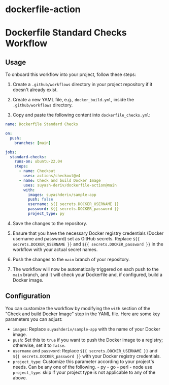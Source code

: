 # dockerfile-action

# Dockerfile Standard Checks Workflow

## Usage

To onboard this workflow into your project, follow these steps:

1. Create a `.github/workflows` directory in your project repository if it doesn't already exist.

2. Create a new YAML file, e.g., `docker_build.yml`, inside the `.github/workflows` directory.

3. Copy and paste the following content into `dockerfile_checks.yml`:

```yaml
name: Dockerfile Standard Checks

on:
  push:
    branches: [main]

jobs:
  standard-checks:
    runs-on: ubuntu-22.04
    steps:
      - name: Checkout
        uses: actions/checkout@v4
      - name: Check and build Docker Image
        uses: suyash-deriv/dockerfile-action@main
        with:
          images: suyashderiv/sample-app
          push: false
          username: ${{ secrets.DOCKER_USERNAME }}
          password: ${{ secrets.DOCKER_password }}
          project_type: py
```

4. Save the changes to the repository.

5. Ensure that you have the necessary Docker registry credentials (Docker username and password) set as GitHub secrets. Replace `${{ secrets.DOCKER_USERNAME }}` and `${{ secrets.DOCKER_password }}` in the workflow with your actual secret names.

6. Push the changes to the `main` branch of your repository.

7. The workflow will now be automatically triggered on each push to the `main` branch, and it will check your Dockerfile and, if configured, build a Docker image.

## Configuration

You can customize the workflow by modifying the `with` section of the "Check and build Docker Image" step in the YAML file. Here are some key parameters you can adjust:

- `images`: Replace `suyashderiv/sample-app` with the name of your Docker image.
- `push`: Set this to `true` if you want to push the Docker image to a registry; otherwise, set it to `false`.
- `username` and `password`: Replace `${{ secrets.DOCKER_USERNAME }}` and `${{ secrets.DOCKER_password }}` with your Docker registry credentials.
- `project_type`: Customize this parameter according to your project's needs. Can be any one of the following.
        - py
        - go
        - perl
        - node
    use `project_type`: skip if your project type is not applicable to any of the above.